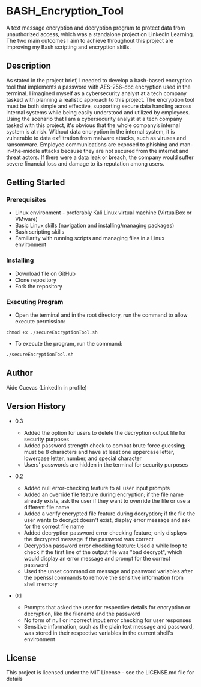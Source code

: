 # BASH_Encryption_Tool

A text message encryption and decryption program to protect data from unauthorized access, which was a standalone project on LinkedIn Learning. The two main outcomes I aim to achieve throughout this project are improving my Bash scripting and encryption skills.

## Description 

As stated in the project brief, I needed to develop a bash-based encryption tool that implements a password with AES-256-cbc encryption used in the terminal. I imagined myself as a cybersecurity analyst at a tech company tasked with planning a realistic approach to this project. The encryption tool must be both simple and effective, supporting secure data handling across internal systems while being easily understood and utilized by employees. 
Using the scenario that I am a cybersecurity analyst at a tech company tasked with this project, it's obvious that the whole company’s internal system is at risk. Without data encryption in the internal system, it is vulnerable to data exfiltration from malware attacks, such as viruses and ransomware. Employee communications are exposed to phishing and man-in-the-middle attacks because they are not secured from the internet and threat actors. If there were a data leak or breach, the company would suffer severe financial loss and damage to its reputation among users.

## Getting Started

### Prerequisites

* Linux environment - preferably Kali Linux virtual machine (VirtualBox or VMware)
* Basic Linux skills (navigation and installing/managing packages)
* Bash scripting skills
* Familiarity with running scripts and managing files in a Linux environment

### Installing

* Download file on GitHub
* Clone repository
* Fork the repository

### Executing Program

* Open the terminal and in the root directory, run the command to allow execute permission:
```
chmod +x ./secureEncryptionTool.sh
```
* To execute the program, run the command:
```
./secureEncryptionTool.sh
```

## Author

Aide Cuevas (LinkedIn in profile)

## Version History

* 0.3
    * Added the option for users to delete the decryption output file for security purposes
    * Added password strength check to combat brute force guessing; must be 8 characters and have at least one uppercase letter, lowercase letter, number, and special character
    * Users' passwords are hidden in the terminal for security purposes
      
*  0.2
    * Added null error-checking feature to all user input prompts
    * Added an override file feature during encryption; if the file name already exists, ask the user if they want to override the file or use a different file name
    * Added a verify encrypted file feature during decryption; if the file the user wants to decrypt doesn't exist, display error message and ask for the correct file name
    * Added decryption password error checking feature; only displays the decrypted message if the password was correct
    * Decryption password error checking feature: Used a while loop to check if the first line of the output file was "bad decrypt", which would display an error message and prompt for the correct password
    * Used the unset command on message and password variables after the openssl commands to remove the sensitive information from shell memory

* 0.1
    * Prompts that asked the user for respective details for encryption or decryption, like the filename and the password
    * No form of null or incorrect input error checking for user responses
    * Sensitive information, such as the plain text message and password, was stored in their respective variables in the current shell's environment

## License

This project is licensed under the MIT License - see the LICENSE.md file for details
